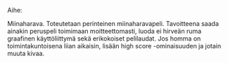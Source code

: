 Aihe:

Miinaharava. Toteutetaan perinteinen miinaharavapeli. Tavoitteena saada ainakin peruspeli toimimaan moitteettomasti, luoda ei hirveän ruma graafinen käyttöliittymä sekä erikokoiset pelilaudat. Jos homma on toimintakuntoisena liian aikaisin, lisään high score -ominaisuuden ja jotain muuta kivaa.
